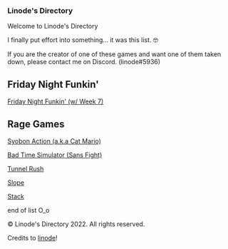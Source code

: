 ### Linode's Directory

Welcome to Linode's Directory

I finally put effort into something... it was this list. 🤓

If you are the creator of one of these games and want one of them taken down, please contact me on Discord. (linode#5936)

Friday Night Funkin'
---------------------

[Friday Night Funkin' (w/ Week 7)](/funkin/index.html)

Rage Games
---------------------

[Syobon Action (a.k.a Cat Mario)](/syobon-action/index.html)

[Bad Time Simulator (Sans Fight)](/bad-time-simulator/index.html)

[Tunnel Rush](/funkin/index.html)

[Slope](/slope/index.html)

[Stack](/stack/index.html)

end of list O_o


© Linode's Directory 2022. All rights reserved.

Credits to [linode](https://github.com/lin0de)!
